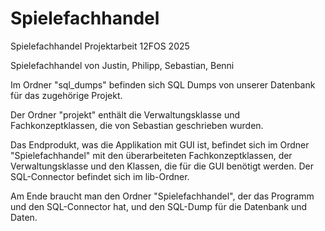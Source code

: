 # Spielefachhandel
Spielefachhandel Projektarbeit 12FOS 2025

Spielefachhandel von Justin, Philipp, Sebastian, Benni

Im Ordner "sql_dumps" befinden sich SQL Dumps von unserer Datenbank für das zugehörige Projekt.

Der Ordner "projekt" enthält die Verwaltungsklasse und Fachkonzeptklassen, die von Sebastian geschrieben wurden.

Das Endprodukt, was die Applikation mit GUI ist, befindet sich im Ordner "Spielefachhandel" mit den überarbeiteten Fachkonzeptklassen, der Verwaltungsklasse und den Klassen, die für die GUI benötigt werden. Der SQL-Connector befindet sich im lib-Ordner.

Am Ende braucht man den Ordner "Spielefachhandel", der das Programm und den SQL-Connector hat, und den SQL-Dump für die Datenbank und Daten.
